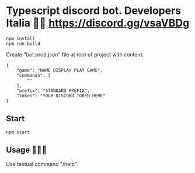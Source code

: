 # Typescript discord bot. Developers Italia 🤖🤘 https://discord.gg/vsaVBDg
```
npm install
npm run build
```
Create "bot.prod.json" file at root of project with content:
```
{
    "game": "NAME DISPLAY PLAY GAME",
    "commands": [
        ""
    ],
    "prefix": "STANDARD PREFIX",
    "token": "YOUR DISCORD TOKEN HERE"
}
```

## Start
```
npm start
```

## Usage 🐱‍🏍🤖
Use textual command "/help".
